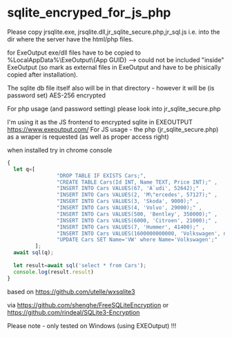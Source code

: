 # sqlite_encryped_for_js_php

Please copy jrsqlite.exe, jrsqlite.dll,jr_sqlite_secure.php,jr_sql.js i.e. into the dir where the server have the html/php files. 

for ExeOutput exe/dll files have to be copied to %LocalAppData%\\ExeOutput\\{App GUID} --> could not be included "inside" ExeOutput (so mark as external files in ExeOutput and have to be phisically copied after installation).

The sqlite db file itself also will be in that directory - however it will be (is password set) AES-256 encrypted

For php usage (and password setting) please look into jr_sqlite_secure.php

I'm using it as the JS frontend to encrypted sqlite in EXEOUTPUT https://www.exeoutput.com/
For JS usage - the php (jr_sqlite_secure.php) as a wraper is requested (as well as proper access right)

when installed try in chrome console 
```javascript
{
  let q=[
                "DROP TABLE IF EXISTS Cars;",
                "CREATE TABLE Cars(Id INT, Name TEXT, Price INT);" ,
                "INSERT INTO Cars VALUES(67, 'A`udi', 52642);" ,
                "INSERT INTO Cars VALUES(2, 'M\"ercedes', 57127);" ,
                "INSERT INTO Cars VALUES(3, 'Skoda', 9000);" ,
                "INSERT INTO Cars VALUES(4, 'Volvo', 29000);" ,
                "INSERT INTO Cars VALUES(500, 'Bentley', 350000);" ,
                "INSERT INTO Cars VALUES(6000, 'Citroen', 21000);" ,
                "INSERT INTO Cars VALUES(7, 'Hummer', 41400);" ,
                "INSERT INTO Cars VALUES(1600000000000, 'Volkswagen', null);",
                "UPDATE Cars SET Name='VW' where Name='Volkswagen';"
         ];
  await sql(q);
         
  let result=await sql('select * from Cars');
  console.log(result.result)
}
```

based on https://github.com/utelle/wxsqlite3 

via https://github.com/shenghe/FreeSQLiteEncryption or https://github.com/rindeal/SQLite3-Encryption 

Please note - only tested on Windows (using EXEOutput) !!!
